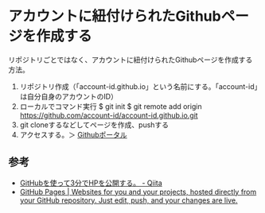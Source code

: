 # アカウントに紐付けられたGithubページを作成する

リポジトリごとではなく、アカウントに紐付けられたGithubページを作成する方法。

1. リポジトリ作成（「account-id.github.io」という名前にする。「account-id」は自分自身のアカウントのID）
2. ローカルでコマンド実行
    $ git init
    $ git remote add origin https://github.com/account-id/account-id.github.io.git
3. git cloneするなどしてページを作成、pushする
4. アクセスする。＞ [Githubポータル](https://arm-band.github.io/)

## 参考

- [GitHubを使って3分でHPを公開する。 \- Qiita](http://qiita.com/budougumi0617/items/221bb946d1c90d6769e9)
- [GitHub Pages \| Websites for you and your projects, hosted directly from your GitHub repository\. Just edit, push, and your changes are live\.](https://pages.github.com/)